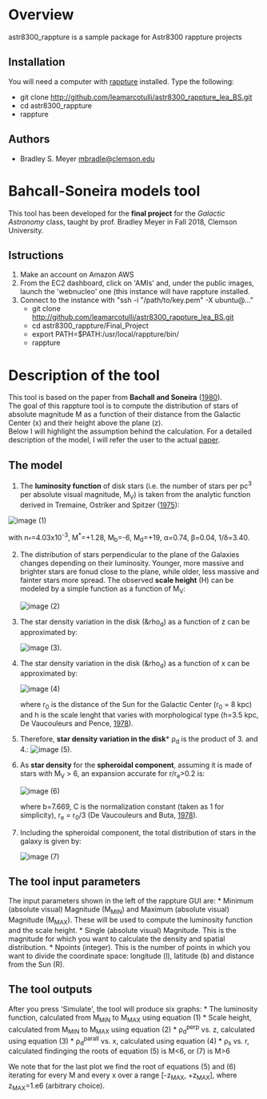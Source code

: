 Overview
========

astr8300_rappture is a sample package for Astr8300 rappture projects

Installation
------------

You will need a computer with [rappture](https://nanohub.org/infrastructure/rappture/) installed.  Type the following:

* git clone http://github.com/leamarcotulli/astr8300_rappture_lea_BS.git
* cd astr8300_rappture
* rappture

Authors
-------

- Bradley S. Meyer <mbradle@clemson.edu>

Bahcall-Soneira models tool
===========================
This tool has been developed for the **final project** for the *Galactic Astronomy* class, taught by prof. Bradley Meyer in Fall 2018, Clemson University.

Istructions
------------

1. Make an account on Amazon AWS
2. From the EC2 dashboard, click on 'AMIs' and, under the public images, launch the 'webnucleo' one (this instance will have rappture installed.
3. Connect to the instance with "ssh -i "/path/to/key.pem" -X ubuntu@..."
   * git clone http://github.com/leamarcotulli/astr8300_rappture_lea_BS.git
   * cd astr8300_rappture/Final_Project
   * export PATH=$PATH:/usr/local/rappture/bin/
   * rappture

Description of the tool
=========================
This tool is based on the paper from **Bachall and Soneira** ([1980](http://adsabs.harvard.edu/abs/1980ApJS...44...73B)). <br />
The goal of this rappture tool is to compute the distribution of stars of absolute magnitude M as a function of their distance from the Galactic Center (x) and their height above the plane (z).<br />
Below I will highlight the assumption behind the calculation. For a detailed description of the model, I will refer the user to the actual [paper](http://adsabs.harvard.edu/abs/1980ApJS...44...73B).

The model
-----------
1. The **luminosity function** of disk stars (i.e. the number of stars per pc<sup>3</sup> per absolute visual magnitude, M<sub>V</sub>) is taken from the analytic function derived in Tremaine, Ostriker and Spitzer ([1975](http://adsabs.harvard.edu/abs/1975ApJ...196..407T)):

![image](https://github.com/leamarcotulli/astr8300_rappture_lea_BS/blob/master/Final_project/lum.jpg) (1)

<p>with n<sub>*</sub>=4.03x10<sup>-3</sup>, M<sup>*</sup>=+1.28, M<sub>b</sub>=-6, M<sub>d</sub>=+19, &alpha;=0.74, &beta;=0.04, 1/&delta;=3.40. </p>

2. The distribution of stars perpendicular to the plane of the Galaxies changes depending on their luminosity. Younger, more massive and brighter stars are fonud close to the plane, while older, less massive and fainter stars more spread. The observed **scale height** (H) can be modeled by a simple function as a function of M<sub>V</sub>: 

   ![image](https://github.com/leamarcotulli/astr8300_rappture_lea_BS/blob/master/Final_project/scale.jpg) (2)

3. The star density variation in the disk (&rho<sub>d</sub>) as a function of z can be approximated by:

   ![image](https://github.com/leamarcotulli/astr8300_rappture_lea_BS/blob/master/Final_project/rho_perp.jpg) (3).

4. The star density variation in the disk (&rho<sub>d</sub>) as a function of x can be approximated by:

   ![image](https://github.com/leamarcotulli/astr8300_rappture_lea_BS/blob/master/Final_project/rho_parall.jpg) (4)
   
   where r<sub>0</sub> is the distance of the Sun for the Galactic Center (r<sub>0</sub> = 8 kpc) and h is the scale lenght that varies with morphological type (h=3.5 kpc, De Vaucouleurs and Pence, [1978](http://adsabs.harvard.edu/abs/1978AJ.....83.1163D)).


5. Therefore, **star density variation in the disk*** &rho;<sub>d</sub> is the product of 3. and 4.:
   ![image](https://github.com/leamarcotulli/astr8300_rappture_lea_BS/blob/master/Final_project/rho_d.jpg) (5).
 
6. As **star density** for the **spheroidal component**, assuming it is made of stars with M<sub>V</sub> > 6, an expansion accurate for r/r<sub>e</sub>>0.2 is:

   ![image](https://github.com/leamarcotulli/astr8300_rappture_lea_BS/blob/master/Final_project/rho_s.jpg) (6)
   
   where b=7.669, C is the normalization constant (taken as 1 for simplicity), r<sub>e</sub> = r<sub>0</sub>/3 (De Vaucouleurs and Buta, [1978](http://adsabs.harvard.edu/abs/1978AJ.....83.1383D)).

7. Including the spheroidal component, the total distribution of stars in the galaxy is given by: 
 
   ![image](https://github.com/leamarcotulli/astr8300_rappture_lea_BS/blob/master/Final_project/rho_tot.jpg) (7)
   
 
The tool input parameters
-------------------------
The input parameters shown in the left of the rappture GUI are:
    * Minimum (absolute visual) Magnitude (M<sub>MIN</sub>) and Maximum (absolute visual) Magnitude (M<sub>MAX</sub>). These will be used to compute the luminosity function and the scale height.
    * Single (absolute visual) Magnitude. This is the magnitude for which you want to calculate the density and spatial distribution. 
    * Npoints (integer). This is the number of points in which you want to divide the coordinate space: longitude (l), latitude (b) and distance from the Sun (R).

 
The tool outputs
---------------
After you press 'Simulate', the tool will produce six graphs:
    * The luminosity function, calculated from M<sub>MIN</sub> to M<sub>MAX</sub> using equation (1)
    * Scale height, calculated from M<sub>MIN</sub> to M<sub>MAX</sub> using equation (2)
    * &rho;<sub>d</sub><sup>perp</sup> vs. z, calculated using equation (3)
    * &rho;<sub>d</sub><sup>parall</sup> vs. x, calculated using equation (4)
    * &rho;<sub>s</sub> vs. r, calculated findinging the roots of equation (5) is M<6, or (7) is M>6
    
We note that for the last plot we find the root of equations (5) and (6) iterating for every M and every x over a range [-z<sub>MAX</sub>, +z<sub>MAX</sub>], where z<sub>MAX</sub>=1.e6 (arbitrary choice).
